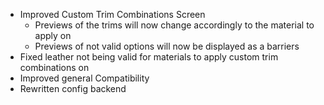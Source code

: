 - Improved Custom Trim Combinations Screen
  - Previews of the trims will now change accordingly to the material to apply on
  - Previews of not valid options will now be displayed as a barriers
- Fixed leather not being valid for materials to apply custom trim combinations on
- Improved general Compatibility
- Rewritten config backend
